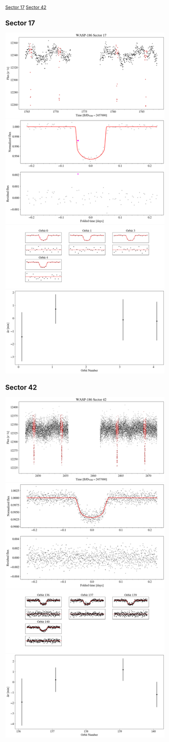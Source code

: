 [Sector 17](#sector17)
[Sector 42](#sector42)

<a name = "sector17"></a>
## Sector 17
![alt text](/tt/WASP-186_Sector_17/WASP-186_Sector_17_a_TimeSeries.png)
![alt text](/tt/WASP-186_Sector_17/WASP-186_Sector_17_b_FoldedLightCurve.png)
![alt text](/tt/WASP-186_Sector_17/WASP-186_Sector_17_b_IndividualTransitsWithFit.png)
![alt text](/tt/WASP-186_Sector_17/WASP-186_Sector_17_c_TimingResiduals.png)

<a name = "sector42"></a>
## Sector 42
![alt text](/tt/WASP-186_Sector_42/WASP-186_Sector_42_a_TimeSeries.png)
![alt text](/tt/WASP-186_Sector_42/WASP-186_Sector_42_b_FoldedLightCurve.png)
![alt text](/tt/WASP-186_Sector_42/WASP-186_Sector_42_b_IndividualTransitsWithFit.png)
![alt text](/tt/WASP-186_Sector_42/WASP-186_Sector_42_c_TimingResiduals.png)

